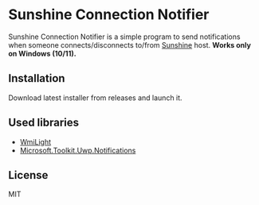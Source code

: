 # Sunshine Connection Notifier

Sunshine Connection Notifier is a simple program to send notifications when someone connects/disconnects to/from [Sunshine](https://github.com/LizardByte/Sunshine) host. **Works only on Windows (10/11).**

## Installation

Download latest installer from releases and launch it.

## Used libraries

* [WmiLight](https://github.com/MartinKuschnik/WmiLight)
* [Microsoft.Toolkit.Uwp.Notifications](https://github.com/CommunityToolkit/WindowsCommunityToolkit)

## License

MIT
